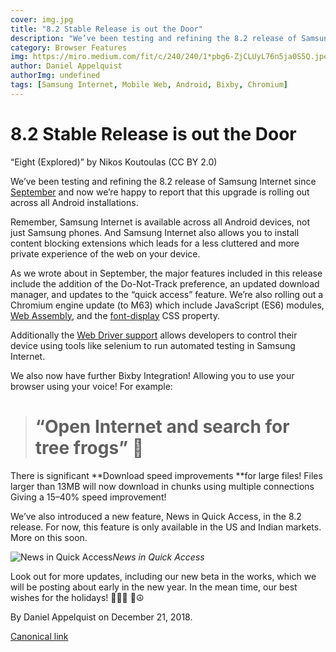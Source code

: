 ```yaml
---
cover: img.jpg
title: "8.2 Stable Release is out the Door"
description: "We’ve been testing and refining the 8.2 release of Samsung Internet since September and now we’re happy to report that this upgrade is rolling out across all Android installations."
category: Browser Features
img: https://miro.medium.com/fit/c/240/240/1*pbg6-ZjCLUyL76n5ja0S5Q.jpeg
author: Daniel Appelquist
authorImg: undefined
tags: [Samsung Internet, Mobile Web, Android, Bixby, Chromium]
---
```


# 8.2 Stable Release is out the Door

“Eight (Explored)” by Nikos Koutoulas (CC BY 2.0)

We’ve been testing and refining the 8.2 release of Samsung Internet since [September](https://medium.com/samsung-internet-dev/hello-samsung-internet-8-2-beta-521e4b215fb3) and now we’re happy to report that this upgrade is rolling out across all Android installations.

Remember, Samsung Internet is available across all Android devices, not just Samsung phones. And Samsung Internet also allows you to install content blocking extensions which leads for a less cluttered and more private experience of the web on your device.

As we wrote about in September, the major features included in this release include the addition of the Do-Not-Track preference, an updated download manager, and updates to the “quick access” feature. We’re also rolling out a Chromium engine update (to M63) which include JavaScript (ES6) modules, [Web Assembly](https://developer.mozilla.org/en-US/docs/WebAssembly), and the [font-display](https://developer.mozilla.org/en-US/docs/Web/CSS/@font-face/font-display) CSS property.

Additionally the [Web Driver support](https://medium.com/samsung-internet-dev/how-to-use-webdriver-and-chromedriver-to-automate-samsung-internet-e1249814823e) allows developers to control their device using tools like selenium to run automated testing in Samsung Internet.

We also now have further Bixby Integration! Allowing you to use your browser using your voice! For example:
> # “Open Internet and search for tree frogs” 🐸

There is significant **Download speed improvements **for large files! Files larger than 13MB will now download in chunks using multiple connections Giving a 15–40% speed improvement!

We’ve also introduced a new feature, News in Quick Access, in the 8.2 release. For now, this feature is only available in the US and Indian markets. More on this soon.

![News in Quick Access](https://cdn-images-1.medium.com/max/2800/1*Oy9U4RAO0O-7aA-8Mb4sgA.png)*News in Quick Access*

Look out for more updates, including our new beta in the works, which we will be posting about early in the new year. In the mean time, our best wishes for the holidays! 🎄🕎✨ 🎁☮️



By Daniel Appelquist on December 21, 2018.

[Canonical link](https://medium.com/samsung-internet-dev/8-2-stable-release-is-out-the-door-122cba80b788)
